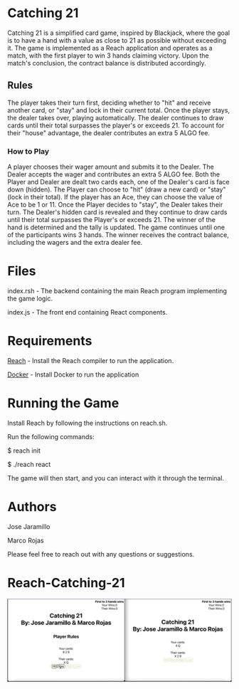 # Catching 21
Catching 21 is a simplified card game, inspired by Blackjack, where the goal is to have a hand with a value as close to 21 as possible without exceeding it. The game is implemented as a Reach application and operates as a match, with the first player to win 3 hands claiming victory. Upon the match's conclusion, the contract balance is distributed accordingly.

## Rules
The player takes their turn first, deciding whether to "hit" and receive another card, or "stay" and lock in their current total.
Once the player stays, the dealer takes over, playing automatically.
The dealer continues to draw cards until their total surpasses the player's or exceeds 21.
To account for their "house" advantage, the dealer contributes an extra 5 ALGO fee.
### How to Play
A player chooses their wager amount and submits it to the Dealer.
The Dealer accepts the wager and contributes an extra 5 ALGO fee.
Both the Player and Dealer are dealt two cards each, one of the Dealer's card is face down (hidden).
The Player can choose to "hit" (draw a new card) or "stay" (lock in their total).
If the player has an Ace, they can choose the value of Ace to be 1 or 11.
Once the Player decides to "stay", the Dealer takes their turn.
The Dealer's hidden card is revealed and they continue to draw cards until their total surpasses the Player's or exceeds 21.
The winner of the hand is determined and the tally is updated.
The game continues until one of the participants wins 3 hands.
The winner receives the contract balance, including the wagers and the extra dealer fee.
# Files
index.rsh - The backend containing the main Reach program implementing the game logic.

index.js - The front end containing React components.
# Requirements
[Reach](https://github.com/reach-sh/reach-lang) - Install the Reach compiler to run the application.

[Docker](https://docs.docker.com/engine/install/) - Install Docker to run the application
# Running the Game
Install Reach by following the instructions on reach.sh.

Run the following commands:

$ reach init

$ ./reach react

The game will then start, and you can interact with it through the terminal.

# Authors
Jose Jaramillo

Marco Rojas

Please feel free to reach out with any questions or suggestions.

# Reach-Catching-21
![](/images/demo.gif)